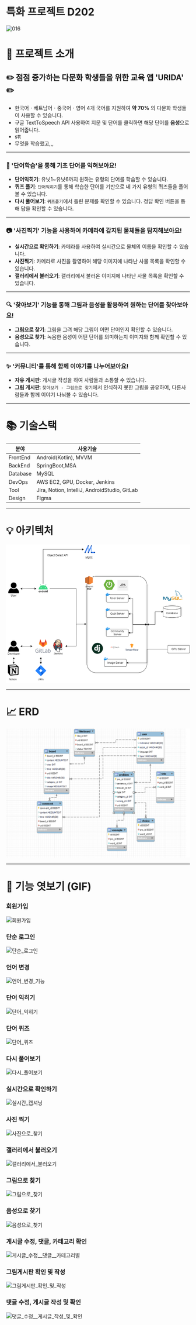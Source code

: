 # 특화 프로젝트 D202
![016](/uploads/3b89cafc449d6c09f62a7778af931cc8/016.png)
# :rocket: 프로젝트 소개
## :pencil2: 점점 증가하는 다문화 학생들을 위한 교육 앱 'URIDA' :pencil2:
- 한국어ㆍ베트남어ㆍ중국어ㆍ영어 4개 국어를 지원하여 **약 70%** 의 다문화 학생들이 사용할 수 있습니다.
- 구글 TextToSpeech API 사용하여 지문 및 단어를 클릭하면 해당 단어를 **음성**으로 읽어줍니다.
- stt
- 무엇을 학습했고,,,

- - -
### :memo: '단어학습'을 통해 기초 단어를 익혀보아요!
- **단어익히기**: 유닛1~유닛6까지 원하는 유형의 단어를 학습할 수 있습니다.
- **퀴즈 풀기**: `단어익히기`를 통해 학습한 단어를 기반으로 네 가지 유형의 퀴즈들을 풀어볼 수 있습니다.
- **다시 풀어보기**: `퀴즈풀기`에서 틀린 문제를 확인할 수 있습니다. 정답 확인 버튼을 통해 답을 확인할 수 있습니다.

- - -
### :camera: '사진찍기' 기능을 사용하여 카메라에 감지된 물체들을 탐지해보아요!
- **실시간으로 확인하기**: 카메라를 사용하여 실시간으로 물체의 이름을 확인할 수 있습니다.
- **사진찍기**: 카메라로 사진을 촬영하여 해당 이미지에 나타난 사물 목록을 확인할 수 있습니다.
- **갤러리에서 불러오기**: 갤러리에서 불러온 이미지에 나타난 사물 목록을 확인할 수 있습니다.

- - -
### :mag: '찾아보기' 기능을 통해 그림과 음성을 활용하여 원하는 단어를 찾아보아요!
- **그림으로 찾기**: 그림을 그려 해당 그림이 어떤 단어인지 확인할 수 있습니다.
- **음성으로 찾기**: 녹음한 음성이 어떤 단어를 의미하는지 이미지와 함께 확인할 수 있습니다.

- - -
### :sparkles: '커뮤니티'를 통해 함께 이야기를 나누어보아요!
- **자유 게시판**: 게시글 작성을 하여 사람들과 소통할 수 있습니다.
- **그림 게시판**: `찾아보기 - 그림으로 찾기`에서 인식하지 못한 그림을 공유하여, 다른사람들과 함께 이야기 나눠볼 수 있습니다.

- - -
# 📚 기술스택

| 분야 | 사용기술 |
| --- | --- |
| FrontEnd | Android(Kotlin), MVVM |
| BackEnd | SpringBoot,MSA|
| Database | MySQL |
| DevOps | AWS EC2, GPU, Docker, Jenkins|
| Tool | Jira, Notion, IntelliJ, AndroidStudio, GitLab |
| Design | Figma |

- - -
# :bulb: 아키텍처
![Architecture1.png](./Architecture1.png)
- - - 
# :chart_with_upwards_trend: ERD

![image.png](./image.png)
- - -
# :see_no_evil: 기능 엿보기 (GIF)

### 회원가입
![회원가입](/uploads/ca8c5daca6054b3e9e5fa6a98f79b874/회원가입.gif)

### 단순 로그인
![단순_로그인](/uploads/849a6a6b7edc1def373926bc9c6dcdfd/단순_로그인.gif)

### 언어 변경
![언어_변경_기능](/uploads/b7457356d361640572438d2ca42d0662/언어_변경_기능.gif)

### 단어 익히기
![단어_익히기](/uploads/506843006cbfdd4d9dd53ecf9abbb1de/단어_익히기.gif)

### 단어 퀴즈
![단어_퀴즈](/uploads/c8f5ff9a740e1935da847917b19fd778/단어_퀴즈.gif)

### 다시 풀어보기
![다시_풀어보기](/uploads/634dca72a25699d2666c06da0085521d/다시_풀어보기.gif)

### 실시간으로 확인하기
![실시간_캡셔닝](/uploads/9f6a12e4c14d1f14c25cbc098784064d/실시간_캡셔닝.gif)

### 사진 찍기
![사진으로_찾기](/uploads/0864228a2ae7098adf3beb54ba75f933/사진으로_찾기.gif)

### 갤러리에서 불러오기
![갤러리에서_불러오기](/uploads/9d2b807034977ed8f8a5ea1c5ef1dc2f/갤러리에서_불러오기.gif)

### 그림으로 찾기
![그림으로_찾기](/uploads/f0f01f215c7af75879702c271aa5da3f/그림으로_찾기.gif)

### 음성으로 찾기
![음성으로_찾기](/uploads/eb9ed9e22862ac73e87b56f680d70777/음성으로_찾기.gif)

### 게시글 수정, 댓글, 카테고리 확인
![게시글_수정__댓글__카테고리별](/uploads/02f1acf8c8a20f7ee9d09f12a3668d84/게시글_수정__댓글__카테고리별.gif)

### 그림게시판 확인 및 작성
![그림게시판_확인_및_작성](/uploads/928549575ef2fac52882d9018e18fdfe/그림게시판_확인_및_작성.gif)

### 댓글 수정, 게시글 작성 및 확인
![댓글_수정__게시글_작성_및_확인](/uploads/feef186cd2623d32ca4597fa955d93bb/댓글_수정__게시글_작성_및_확인.gif)
